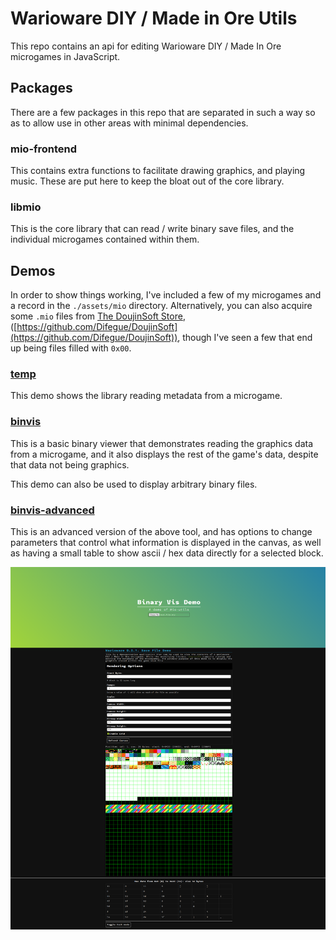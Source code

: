 # Warioware DIY / Made in Ore Utils

This repo contains an api for editing Warioware DIY / Made In Ore microgames in JavaScript.

## Packages

There are a few packages in this repo that are separated in such a way so as to allow use in other areas with minimal dependencies.

### mio-frontend

This contains extra functions to facilitate drawing graphics, and playing music. These are put here to keep the bloat out of the core library.

### libmio

This is the core library that can read / write binary save files, and the individual microgames contained within them.

## Demos

In order to show things working, I've included a few of my microgames and a record in the `./assets/mio` directory. Alternatively, you can also acquire some `.mio` files from [The DoujinSoft Store](https://diy.tvc-16.science/), ([https://github.com/Difegue/DoujinSoft](https://github.com/Difegue/DoujinSoft)), though I've seen a few that end up being files filled with `0x00`.

### [temp](https://github.com/mboleary/mio-utils/tree/main/demo/temp)

This demo shows the library reading metadata from a microgame.

### [binvis](https://github.com/mboleary/mio-utils/tree/main/demo/binvis)

This is a basic binary viewer that demonstrates reading the graphics data from a microgame, and it also displays the rest of the game's data, despite that data not being graphics.

This demo can also be used to display arbitrary binary files.

### [binvis-advanced](https://github.com/mboleary/mio-utils/tree/main/demo/binvis-advanced)

This is an advanced version of the above tool, and has options to change parameters that control what information is displayed in the canvas, as well as having a small table to show ascii / hex data directly for a selected block.

![Image of demo](https://raw.githubusercontent.com/mboleary/mio-utils/main/asset/binvis-advanced-demo.png)